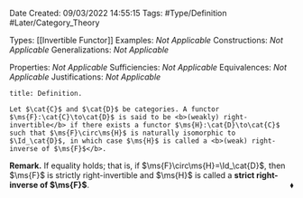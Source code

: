 <div class="topSpace"></div>

Date Created: 09/03/2022 14:55:15
Tags: #Type/Definition #Later/Category_Theory

Types: [[Invertible Functor]]
Examples: <i>Not Applicable</i>
Constructions: <i>Not Applicable</i>
Generalizations: <i>Not Applicable</i>

Properties: <i>Not Applicable</i>
Sufficiencies: <i>Not Applicable</i>
Equivalences: <i>Not Applicable</i>
Justifications: <i>Not Applicable</i>

``` ad-Definition
title: Definition.

Let $\cat{C}$ and $\cat{D}$ be categories. A functor $\ms{F}:\cat{C}\to\cat{D}$ is said to be <b>(weakly) right-invertible</b> if there exists a functor $\ms{H}:\cat{D}\to\cat{C}$ such that $\ms{F}\circ\ms{H}$ is naturally isomorphic to $\Id_\cat{D}$, in which case $\ms{H}$ is called a <b>(weak) right-inverse of $\ms{F}$</b>.

```

<b>Remark.</b> If equality holds; that is, if $\ms{F}\circ\ms{H}=\Id_\cat{D}$, then $\ms{F}$ is strictly right-invertible and $\ms{H}$ is called a <b>strict right-inverse of $\ms{F}$</b>.<span style="float:right;">$\blacklozenge$</span>
